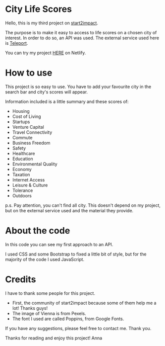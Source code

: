 # City Life Scores
Hello, this is my third project on <a href="https://www.start2impact.it/">start2impact</a>.

The purpose is to make it easy to access to life scores on a chosen city of interest. In order to do so, an API was used. The external service used here is <a href="https://developers.teleport.org/api/">Teleport</a>.

You can try my project <a href="https://city-pollution-s2i.netlify.app/">HERE</a> on Netlify.

# How to use
This project is so easy to use. You have to add your favourite city in the search bar and city's scores will appear.

Information included is a little summary and these scores of:
- Housing
- Cost of Living
- Startups
- Venture Capital
- Travel Connectivity
- Commute
- Business Freedom
- Safety
- Healthcare
- Education
- Environmental Quality
- Economy
- Taxation
- Internet Access
- Leisure & Culture
- Tolerance
- Outdoors

p.s. Pay attention, you can't find all city. This doesn't depend on my project, but on the external service used and the material they provide.


# About the code
In this code you can see my first approach to an API.

I used CSS and some Bootstrap to fixed a little bit of style, but for the majority of the code I used JavaScript.

# Credits
I have to thank some people for this project.

- First, the community of start2impact because some of them help me a lot! Thanks guys!
- The image of Vienna is from Pexels.
- The font I used are called Poppins, from Google Fonts.


If you have any suggestions, please feel free to contact me. Thank you.

Thanks for reading and enjoy this project!
Anna


